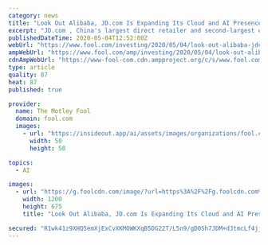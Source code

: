 ```yaml
---
category: news
title: "Look Out Alibaba, JD.com Is Expanding Its Cloud and AI Presence"
excerpt: "JD.com , China's largest direct retailer and second-largest e-commerce company, recently partnered with Cloudflare to strengthen its cloud and AI business. Cloudflare, which secur"
publishedDateTime: 2020-05-04T12:52:00Z
webUrl: "https://www.fool.com/investing/2020/05/04/look-out-alibaba-jdcom-is-expanding-cloud-and-ai.aspx"
ampWebUrl: "https://www.fool.com/amp/investing/2020/05/04/look-out-alibaba-jdcom-is-expanding-cloud-and-ai.aspx"
cdnAmpWebUrl: "https://www-fool-com.cdn.ampproject.org/c/s/www.fool.com/amp/investing/2020/05/04/look-out-alibaba-jdcom-is-expanding-cloud-and-ai.aspx"
type: article
quality: 87
heat: 87
published: true

provider:
  name: The Motley Fool
  domain: fool.com
  images:
    - url: "https://insideout.app/ai/assets/images/organizations/fool.com-50x50.jpg"
      width: 50
      height: 50

topics:
  - AI

images:
  - url: "https://g.foolcdn.com/image/?url=https%3A%2F%2Fg.foolcdn.com%2Feditorial%2Fimages%2F570933%2Fgettyimages-1159763195.jpg&w=1200&op=resize"
    width: 1200
    height: 675
    title: "Look Out Alibaba, JD.com Is Expanding Its Cloud and AI Presence"

secured: "R1wk41z9XHQ5emXjExCvXKMOWKXqB5DG22T/L5n9/gD0Sh7JDM+dJtmcLf4jjN17FvMp4QgpO9qSOBCWF8XheYuvgA5YpPxlFjzpMkI5FRiQRBmpjB2uQcpLx+fIOFuZk8dcZZMXo52bQNDUR6kqsV+7NCZ8k0SikILdgAHeySFm+sej8KEUTEfFJSqMQujWG+A/zNLaGnrl7llPe1MQBJevdRiAJZ2MWcbG4eBGveaJfhTmyBhqHvvg6RxM8klANYCzl4L8QKqLfbDbaHwssjss10DbmaQ9vQ0aLVbg5saQCJeeo01N+ATtboIJT2NYKUad0V+yMD1M9DLgWqRt4OifPTjH9SZyG9HCSI5mehr7JmLZ3mhFnhVjoOKMpj7QVo65sBBZ2IGXP1vJksGPEkJ+I107yik/lO7l3rTZ5O4PYV+9yIycnM/F0NaJY9XYrnh5+GaIKkrpt9aCD3v0SeBTTxHveO43NuJNjKkgX/U=;MF2xP4NxnAW5fskjCf4mlw=="
---
```


